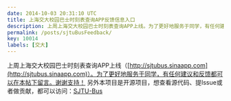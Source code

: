 ```yaml
---
date: 2014-10-03 20:31:10 UTC
title: 上海交大校园巴士时刻表查询APP反馈信息入口
description: 上周上海交大校园巴士时刻表查询APP上线。为了更好地服务于同学，有任何建议和反馈都可以在本帖下留言。
permalink: /posts/sjtuBusFeedback/
key: 10014
labels: [交大]
---
```


上周上海交大校园巴士时刻表查询APP上线（[http://sjtubus.sinaapp.com](http://sjtubus.sinaapp.com)）。为了更好地服务于同学，有任何建议和反馈都可以在本帖下留言。谢谢支持！
另外本项目是开源项目，想查看源代码、提Issue或者做贡献，都可以访问：[SJTU-Bus](https://github.com/zry656565/SJTU-Bus)
